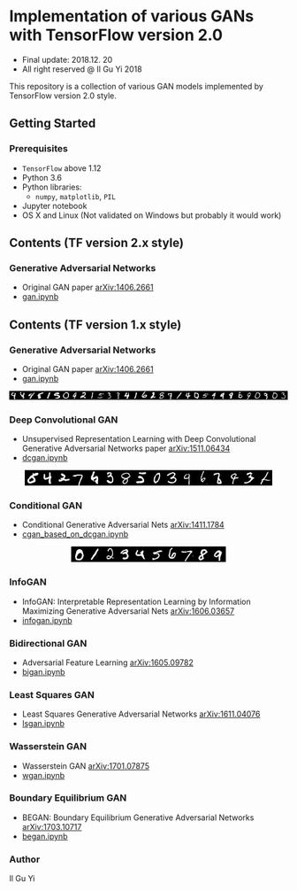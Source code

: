 # Implementation of various GANs with TensorFlow version 2.0
* Final update: 2018.12. 20
* All right reserved @ Il Gu Yi 2018

This repository is a collection of various GAN models implemented by TensorFlow version 2.0 style.


## Getting Started

### Prerequisites
* `TensorFlow` above 1.12
* Python 3.6
* Python libraries:
  * `numpy`, `matplotlib`, `PIL`
* Jupyter notebook
* OS X and Linux (Not validated on Windows but probably it would work)



## Contents (TF version 2.x style)

### Generative Adversarial Networks
* Original GAN paper [arXiv:1406.2661](https://arxiv.org/abs/1406.2661)
* [gan.ipynb](https://nbviewer.jupyter.org/github/ilguyi/gans.tensorflow.v2/blob/master/tf.v2/gan.ipynb)





## Contents (TF version 1.x style)

### Generative Adversarial Networks
* Original GAN paper [arXiv:1406.2661](https://arxiv.org/abs/1406.2661)
* [gan.ipynb](https://nbviewer.jupyter.org/github/ilguyi/gans.tensorflow.v2/blob/master/tf.v1/gan.ipynb)
<div align="center">
<img src='./tf.v1/results/gan.result.ckpt.149969.jpg'>
</div>



### Deep Convolutional GAN
* Unsupervised Representation Learning with Deep Convolutional
Generative Adversarial Networks paper [arXiv:1511.06434](https://arxiv.org/abs/1511.06434)
* [dcgan.ipynb](https://nbviewer.jupyter.org/github/ilguyi/gans.tensorflow.v2/blob/master/tf.v1/dcgan.ipynb)
<div align="center">
<img src='./tf.v1/results/dcgan.result.ckpt.28112.jpg'>
</div>


### Conditional GAN
* Conditional Generative Adversarial Nets [arXiv:1411.1784](https://arxiv.org/abs/1411.1784)
* [cgan_based_on_dcgan.ipynb](https://nbviewer.jupyter.org/github/ilguyi/gans.tensorflow.v1/blob/master/cgan_based_on_dcgan.ipynb)
<div align="center">
<img src='./tf.v1/results/cgan.result.ckpt.18745.jpg'>
</div>


### InfoGAN
* InfoGAN: Interpretable Representation Learning by Information Maximizing Generative Adversarial Nets [arXiv:1606.03657](https://arxiv.org/abs/1606.03657)
* [infogan.ipynb](https://nbviewer.jupyter.org/github/ilguyi/gans.tensorflow.v2/blob/master/tf.v1/infogan.ipynb)


### Bidirectional GAN
* Adversarial Feature Learning [arXiv:1605.09782](https://arxiv.org/abs/1605.09782)
* [bigan.ipynb](https://nbviewer.jupyter.org/github/ilguyi/gans.tensorflow.v2/blob/master/tf.v1/bigan.ipynb)


### Least Squares GAN
* Least Squares Generative Adversarial Networks [arXiv:1611.04076](https://arxiv.org/abs/1611.04076)
* [lsgan.ipynb](https://nbviewer.jupyter.org/github/ilguyi/gans.tensorflow.v2/blob/master/tf.v1/lsgan.ipynb)


### Wasserstein GAN
* Wasserstein GAN [arXiv:1701.07875](https://arxiv.org/abs/1701.07875)
* [wgan.ipynb](https://nbviewer.jupyter.org/github/ilguyi/gans.tensorflow.v2/blob/master/tf.v1/wgan.ipynb)


### Boundary Equilibrium GAN
* BEGAN: Boundary Equilibrium Generative Adversarial Networks [arXiv:1703.10717](https://arxiv.org/abs/1703.10717)
* [began.ipynb](https://nbviewer.jupyter.org/github/ilguyi/gans.tensorflow.v2/blob/master/tf.v1/began.ipynb)


### Author
Il Gu Yi
